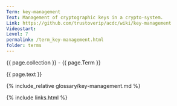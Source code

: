 ```yaml
---
Term: key-management
Text: Management of cryptographic keys in a crypto-system.
Link: https://github.com/trustoverip/acdc/wiki/key-management
Videostart: 
Level: 7
permalink: /term_key-management.html
folder: terms
---
```


{{ page.collection }} - {{ page.Term }}

   {{ page.text }}

{% include_relative glossary/key-management.md %}

 {% include links.html %} 
